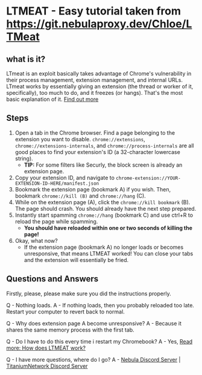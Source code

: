# LTMEAT - Easy tutorial taken from https://git.nebulaproxy.dev/Chloe/LTMeat
## what is it? 
LTmeat is an exploit basically takes advantage of Chrome's vulnerability in their process management, extension management, and internal URLs. LTmeat works by essentially giving an extension (the thread or worker of it, specifically), too much to do, and it freezes (or hangs). 
That's the most basic explanation of it. [Find out more](https://ltmeat.bypassi.com/)

## Steps
1. Open a tab in the Chrome browser. Find a page belonging to the extension you want to disable. `chrome://extensions`, `chrome://extensions-internals`, and `chrome://process-internals` are all good places to find your extension's ID (a 32-character lowercase string). 
    * **TIP:** For some filters like Securly, the block screen is already an extension page.
2. Copy your extension ID, and navigate to `chrome-extension://YOUR-EXTENSION-ID-HERE/manifest.json`
3. Bookmark the extension page (bookmark A) if you wish. Then, bookmark `chrome://kill (B)` and `chrome://hang` (C).
4. While on the extension page (A), click the `chrome://kill bookmark` (B). The page should crash. You should already have the next step prepared.
5. Instantly start spamming `chrome://hang` (bookmark C) and use ctrl+R to reload the page while spamming. 
    * **You should have reloaded within one or two seconds of killing the page!**
6. Okay, what now? 
    * If the extension page (bookmark A) no longer loads or becomes unresponsive, that means LTMEAT worked! You can close your tabs and the extension will essentially be fried. 





## Questions and Answers
Firstly, please, please make sure you did the instructions properly. 


Q - Nothing loads.
A - If nothing loads, then you probably reloaded too late. Restart your computer to revert back to normal.

Q - Why does extension page A become unresponsive? 
A - Because it shares the same memory process with the first tab.

Q - Do I have to do this every time i restart my Chromebook? 
A - Yes, [Read more: How does LTMEAT work?](https://ltmeat.bypassi.com/)

Q - I have more questions, where do I go? 
A - [Nebula Discord Server](https://discord.gg/unblocker) | [TitaniumNetwork Discord Server](https://discord.gg/unblock)
